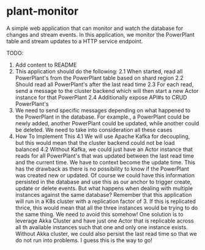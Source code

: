 # plant-monitor

A simple web application that can monitor and watch the database for changes and stream events. In this application, we monitor the PowerPlant 
table and stream updates to a HTTP service endpoint.

TODO:

1. Add content to README
2. This application should do the following:
   2.1 When started, read all PowerPlant's from the PowerPlant table based on shard region
   2.2 Should read all PowerPlant's after the last read time
   2.3 For each read, send a message to the cluster backend which will then start a new Actor instance for that PowerPlant
   2.4 Additionally expose API#s to CRUD PowerPlant's 
3. We need to send specific messages depending on what happened to the PowerPlant in the database. For example., a PowerPlant
   could be newly added, another PowerPlant could be updated, while another could be deleted. We need to take into consideration
   all these cases
4. How To Implement This
   4.1 We will use Apache Kafka for decoupling, but this would mean that the cluster backend could not be load balanced
   4.2 Without Kafka, we could just have an Actor instance that reads for all PowerPlant's that was updated between the last 
       read time and the current time. We have to context become the update time. This has the drawback as there is
       no possibility to know if the PowerPlant was created new or updated. Of course we could have this information persisted
       in the database and use this as our anchor to trigger create, update or delete events. But what happens when dealing with 
       multiple instances against the same database? Remember that this application will run in a K8s cluster with a replication
       factor of 3. If this is replicated thrice, this would mean that all the three instances would be trying to do the same
       thing. We need to avoid this somehow! One solution is to leverage Akka Cluster and have just one Actor that is replicable
       across all th available instances such that one and only one instance exists. Without Akka cluster, we could also persist
       the last read time so that we do not run into problems. I guess this is the way to go!   
      
